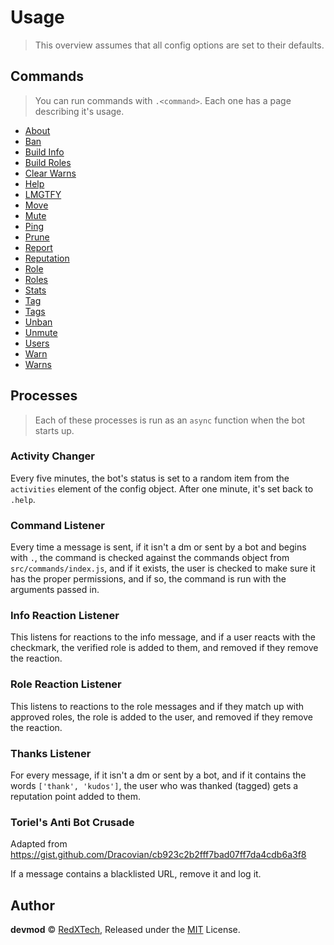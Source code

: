# Usage
> This overview assumes that all config options are set to their defaults.

## Commands
> You can run commands with `.<command>`. Each one has a page describing it's usage.
- [About](./about.md)
- [Ban](./ban.md)
- [Build Info](./buildinfo.md)
- [Build Roles](./buildroles.md)
- [Clear Warns](./clearwarns.md)
- [Help](./help.md)
- [LMGTFY](./lmgtfy.md)
- [Move](./move.md)
- [Mute](./mute.md)
- [Ping](./ping.md)
- [Prune](./prune.md)
- [Report](./report.md)
- [Reputation](./reputation.md)
- [Role](./role.md)
- [Roles](./roles.md)
- [Stats](./stats.md)
- [Tag](./tag.md)
- [Tags](./tags.md)
- [Unban](./unban.md)
- [Unmute](./unmute.md)
- [Users](./users.md)
- [Warn](./warn.md)
- [Warns](./warns.md)

## Processes
> Each of these processes is run as an `async` function when the bot starts up.

### Activity Changer
Every five minutes, the bot's status is set to a random item from the `activities`
element of the config object. After one minute, it's set back to `.help`.

### Command Listener
Every time a message is sent, if it isn't a dm or sent by a bot and begins with `.`,
the command is checked against the commands object from `src/commands/index.js`, and
if it exists, the user is checked to make sure it has the proper permissions, and if
so, the command is run with the arguments passed in.

### Info Reaction Listener
This listens for reactions to the info message, and if a user reacts with the checkmark,
the verified role is added to them, and removed if they remove the reaction.

### Role Reaction Listener
This listens to reactions to the role messages and if they match up with approved roles,
the role is added to the user, and removed if they remove the reaction.

### Thanks Listener
For every message, if it isn't a dm or sent by a bot, and if it contains the words `['thank', 'kudos']`,
the user who was thanked (tagged) gets a reputation point added to them.

### Toriel's Anti Bot Crusade
Adapted from https://gist.github.com/Dracovian/cb923c2b2fff7bad07ff7da4cdb6a3f8

If a message contains a blacklisted URL, remove it and log it.

## Author
**devmod** © [RedXTech](https://github.com/redxtech), Released under the [MIT](../LICENSE.md) License.
